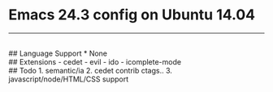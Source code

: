 # Emacs 24.3 config on Ubuntu 14.04
---
<br>
## Language Support
* None
<br>
## Extensions
- cedet
- evil
- ido
- icomplete-mode
<br>
## Todo
1. semantic/ia
2. cedet contrib ctags..
3. javascript/node/HTML/CSS support


 
